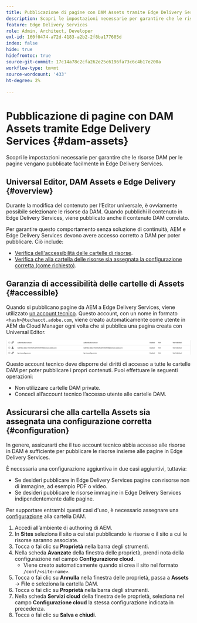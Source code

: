 ```yaml
---
title: Pubblicazione di pagine con DAM Assets tramite Edge Delivery Services
description: Scopri le impostazioni necessarie per garantire che le risorse DAM per le pagine vengano pubblicate facilmente in Edge Delivery Services.
feature: Edge Delivery Services
role: Admin, Architect, Developer
exl-id: 160f0474-a72d-4183-a2b2-2f8ba177605d
index: false
hide: true
hidefromtoc: true
source-git-commit: 17c14a78c2cfa262e25c6196fa73c6c4b17e200a
workflow-type: tm+mt
source-wordcount: '433'
ht-degree: 2%

---
```


# Pubblicazione di pagine con DAM Assets tramite Edge Delivery Services {#dam-assets}

Scopri le impostazioni necessarie per garantire che le risorse DAM per le pagine vengano pubblicate facilmente in Edge Delivery Services.

## Universal Editor, DAM Assets e Edge Delivery {#overview}

Durante la modifica del contenuto per l’Editor universale, è ovviamente possibile selezionare le risorse da DAM. Quando pubblichi il contenuto in Edge Delivery Services, viene pubblicato anche il contenuto DAM correlato.

Per garantire questo comportamento senza soluzione di continuità, AEM e Edge Delivery Services devono avere accesso corretto a DAM per poter pubblicare. Ciò include:

* [Verifica dell&#39;accessibilità delle cartelle di risorse](#accessible).
* [Verifica che alla cartella delle risorse sia assegnata la configurazione corretta (come richiesto)](#configuration).

## Garanzia di accessibilità delle cartelle di Assets {#accessible}

Quando si pubblicano pagine da AEM a Edge Delivery Services, viene utilizzato [un account tecnico](/help/implementing/developing/introduction/generating-access-tokens-for-server-side-apis.md). Questo account, con un nome in formato `<hash>@techacct.adobe.com`, viene creato automaticamente come utente in AEM da Cloud Manager ogni volta che si pubblica una pagina creata con Universal Editor.

![Account tecnico](/help/edge/wysiwyg-authoring/assets/dam-assets/technical-account.png)

Questo account tecnico deve disporre dei diritti di accesso a tutte le cartelle DAM per poter pubblicare i propri contenuti. Puoi effettuare le seguenti operazioni:

* Non utilizzare cartelle DAM private.
* Concedi all’account tecnico l’accesso utente alle cartelle DAM.

## Assicurarsi che alla cartella Assets sia assegnata una configurazione corretta {#configuration}

In genere, assicurarti che il tuo account tecnico abbia accesso alle risorse in DAM è sufficiente per pubblicare le risorse insieme alle pagine in Edge Delivery Services.

È necessaria una configurazione aggiuntiva in due casi aggiuntivi, tuttavia:

* Se desideri pubblicare in Edge Delivery Services pagine con risorse non di immagine, ad esempio PDF o video.
* Se desideri pubblicare le risorse immagine in Edge Delivery Services indipendentemente dalle pagine.

Per supportare entrambi questi casi d&#39;uso, è necessario assegnare una [configurazione](/help/implementing/developing/introduction/configurations.md) alla cartella DAM.

1. Accedi all’ambiente di authoring di AEM.
1. In **Sites** seleziona il sito a cui stai pubblicando le risorse o il sito a cui le risorse saranno associate.
1. Tocca o fai clic su **Proprietà** nella barra degli strumenti.
1. Nella scheda **Avanzate** della finestra delle proprietà, prendi nota della configurazione nel campo **Configurazione cloud**.
   * Viene creato automaticamente quando si crea il sito nel formato `/conf/<site-name>`.
1. Tocca o fai clic su **Annulla** nella finestra delle proprietà, passa a **Assets** -> **File** e seleziona la cartella DAM.
1. Tocca o fai clic su **Proprietà** nella barra degli strumenti.
1. Nella scheda **Servizi cloud** della finestra delle proprietà, seleziona nel campo **Configurazione cloud** la stessa configurazione indicata in precedenza.
1. Tocca o fai clic su **Salva e chiudi**.
